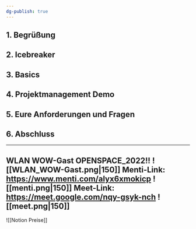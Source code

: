 ```yaml
---
dg-publish: true
---
```

## 1. Begrüßung
## 2. Icebreaker
## 3. Basics
## 4. Projektmanagement Demo
## 5. Eure Anforderungen und Fragen
## 6. Abschluss

---

**WLAN** WOW-Gast OPENSPACE_2022!!
![[WLAN_WOW-Gast.png|150]]
**Menti-Link**: https://www.menti.com/alyx6xmokicp
![[menti.png|150]]
Meet-Link: https://meet.google.com/nqy-gsyk-nch
![[meet.png|150]]
---

![[Notion Preise]]